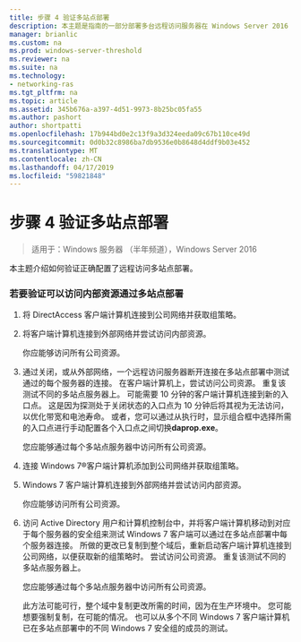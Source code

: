 ```yaml
---
title: 步骤 4 验证多站点部署
description: 本主题是指南的一部分部署多台远程访问服务器在 Windows Server 2016 中的多站点部署中。
manager: brianlic
ms.custom: na
ms.prod: windows-server-threshold
ms.reviewer: na
ms.suite: na
ms.technology:
- networking-ras
ms.tgt_pltfrm: na
ms.topic: article
ms.assetid: 345b676a-a397-4d51-9973-8b25bc05fa55
ms.author: pashort
author: shortpatti
ms.openlocfilehash: 17b944bd0e2c13f9a3d324eeda09c67b110ce49d
ms.sourcegitcommit: 0d0b32c8986ba7db9536e0b8648d4ddf9b03e452
ms.translationtype: MT
ms.contentlocale: zh-CN
ms.lasthandoff: 04/17/2019
ms.locfileid: "59821848"
---
```

# <a name="step-4-verify-the-multisite-deployment"></a>步骤 4 验证多站点部署

>适用于：Windows 服务器 （半年频道），Windows Server 2016

本主题介绍如何验证正确配置了远程访问多站点部署。  
  
### <a name="to-verify-access-to-internal-resources-through-the-multisite-deployment"></a>若要验证可以访问内部资源通过多站点部署  
  
1.  将 DirectAccess 客户端计算机连接到公司网络并获取组策略。  
  
2.  将客户端计算机连接到外部网络并尝试访问内部资源。  
  
    你应能够访问所有公司资源。  
  
3.  通过关闭，或从外部网络，一个远程访问服务器断开连接在多站点部署中测试通过的每个服务器的连接。 在客户端计算机上，尝试访问公司资源。 重复该测试不同的多站点服务器上。 可能需要 10 分钟的客户端计算机连接到新的入口点。 这是因为探测处于关闭状态的入口点为 10 分钟后将其视为无法访问，以优化带宽和电池寿命。 或者，您可以通过从执行时，显示组合框中选择所需的入口点进行手动配置各个入口点之间切换**daprop.exe**。  
  
    您应能够通过每个多站点服务器中访问所有公司资源。  
  
4.  连接 Windows 7&reg;客户端计算机添加到公司网络并获取组策略。  
  
5.  Windows 7 客户端计算机连接到外部网络并尝试访问内部资源。  
  
    你应能够访问所有公司资源。  
  
6.  访问 Active Directory 用户和计算机控制台中，并将客户端计算机移动到对应于每个服务器的安全组来测试 Windows 7 客户端可以通过在多站点部署中每个服务器连接。 所做的更改已复制到整个域后，重新启动客户端计算机连接到公司网络，以便获取新的组策略时。 尝试访问公司资源。 重复该测试不同的多站点服务器上。  
  
    您应能够通过每个多站点服务器中访问所有公司资源。  
  
    此方法可能可行，整个域中复制更改所需的时间，因为在生产环境中。 您可能想要强制复制，在可能的情况。 也可以从多个不同 Windows 7 客户端计算机已在多站点部署中的不同 Windows 7 安全组的成员的测试。  
  


